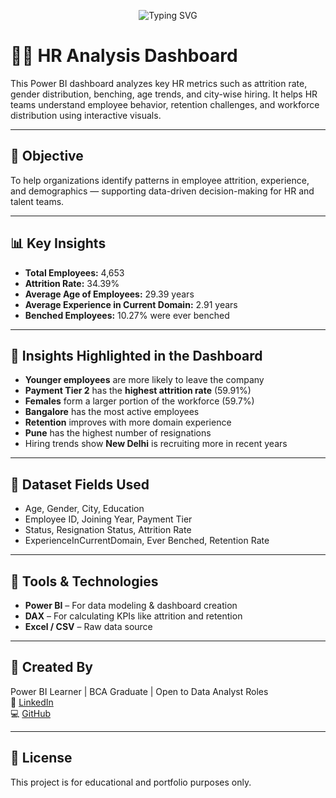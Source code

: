 <p align="center">
  <img src="https://readme-typing-svg.herokuapp.com?font=Fira+Code&size=24&pause=1000&color=F50000&center=true&vCenter=true&width=500&lines=HR+Analysis+Dashboard+📊;Explore+Employee+Insights+💼" alt="Typing SVG" />
</p>


# 🧑‍💼 HR Analysis Dashboard

This Power BI dashboard analyzes key HR metrics such as attrition rate, gender distribution, benching, age trends, and city-wise hiring. It helps HR teams understand employee behavior, retention challenges, and workforce distribution using interactive visuals.

---

## 🎯 Objective

To help organizations identify patterns in employee attrition, experience, and demographics — supporting data-driven decision-making for HR and talent teams.

---

## 📊 Key Insights

- **Total Employees:** 4,653  
- **Attrition Rate:** 34.39%  
- **Average Age of Employees:** 29.39 years  
- **Average Experience in Current Domain:** 2.91 years  
- **Benched Employees:** 10.27% were ever benched  

---

## 📌 Insights Highlighted in the Dashboard

- **Younger employees** are more likely to leave the company  
- **Payment Tier 2** has the **highest attrition rate** (59.91%)  
- **Females** form a larger portion of the workforce (59.7%)  
- **Bangalore** has the most active employees  
- **Retention** improves with more domain experience  
- **Pune** has the highest number of resignations  
- Hiring trends show **New Delhi** is recruiting more in recent years  

---

## 📁 Dataset Fields Used

- Age, Gender, City, Education  
- Employee ID, Joining Year, Payment Tier  
- Status, Resignation Status, Attrition Rate  
- ExperienceInCurrentDomain, Ever Benched, Retention Rate  

---

## 🧰 Tools & Technologies

- **Power BI** – For data modeling & dashboard creation  
- **DAX** – For calculating KPIs like attrition and retention  
- **Excel / CSV** – Raw data source  

---

## 👤 Created By


Power BI Learner | BCA Graduate | Open to Data Analyst Roles  
📎 [LinkedIn](https://www.linkedin.com/in/abhinav-ms-445a30362)  
💻 [GitHub](https://github.com/Abh1navms)

---

## 📎 License

This project is for educational and portfolio purposes only.
